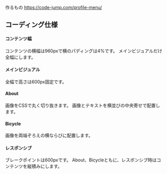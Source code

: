 作るもの
https://code-jump.com/profile-menu/

## コーディング仕様

#### コンテンツ幅
コンテンツの横幅は960pxで横のパディングは4%です。
メインビジュアルだけ全幅にします。

#### メインビジュアル
全幅で高さは600px固定です。

#### About
画像をCSSで丸く切り抜きます。
画像とテキストを横並びの中央寄せで配置します。

#### Bicycle
画像を両端ぞろえの横ならびに配置します。

#### レスポンシブ
ブレークポイントは600pxです。
About、Bicycleともに、レスポンシブ時はコンテンツを縦積みにします。
